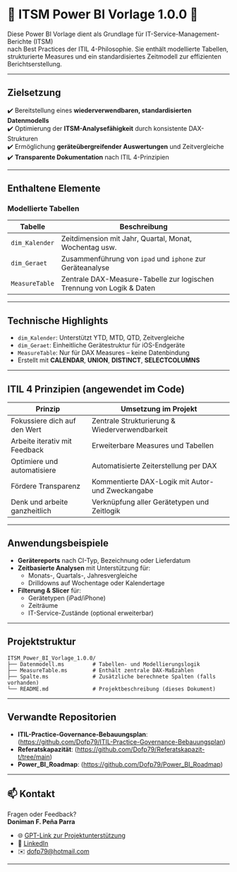 # 🔷 ITSM Power BI Vorlage 1.0.0 🔷

Diese Power BI Vorlage dient als Grundlage für IT-Service-Management-Berichte (ITSM)  
nach Best Practices der ITIL 4-Philosophie. Sie enthält modellierte Tabellen, strukturierte Measures und ein standardisiertes Zeitmodell zur effizienten Berichtserstellung.

---

##  Zielsetzung

✔️ Bereitstellung eines **wiederverwendbaren, standardisierten Datenmodells**  
✔️ Optimierung der **ITSM-Analysefähigkeit** durch konsistente DAX-Strukturen  
✔️ Ermöglichung **geräteübergreifender Auswertungen** und Zeitvergleiche  
✔️ **Transparente Dokumentation** nach ITIL 4-Prinzipien

---

##  Enthaltene Elemente

###  Modellierte Tabellen

| Tabelle          | Beschreibung |
|------------------|--------------|
| `dim_Kalender`   | Zeitdimension mit Jahr, Quartal, Monat, Wochentag usw. |
| `dim_Geraet`     | Zusammenführung von `ipad` und `iphone` zur Geräteanalyse |
| `MeasureTable`   | Zentrale DAX-Measure-Tabelle zur logischen Trennung von Logik & Daten |

---

##  Technische Highlights

- `dim_Kalender`: Unterstützt YTD, MTD, QTD, Zeitvergleiche  
- `dim_Geraet`: Einheitliche Gerätestruktur für iOS-Endgeräte  
- `MeasureTable`: Nur für DAX Measures – keine Datenbindung  
-  Erstellt mit **CALENDAR**, **UNION**, **DISTINCT**, **SELECTCOLUMNS**

---

##  ITIL 4 Prinzipien (angewendet im Code)

| Prinzip                      | Umsetzung im Projekt |
|-----------------------------|-----------------------|
|  Fokussiere dich auf den Wert | Zentrale Strukturierung & Wiederverwendbarkeit |
|  Arbeite iterativ mit Feedback | Erweiterbare Measures und Tabellen |
|  Optimiere und automatisiere | Automatisierte Zeiterstellung per DAX |
|  Fördere Transparenz        | Kommentierte DAX-Logik mit Autor- und Zweckangabe |
|  Denk und arbeite ganzheitlich | Verknüpfung aller Gerätetypen und Zeitlogik |

---

##  Anwendungsbeispiele

- **Gerätereports** nach CI-Typ, Bezeichnung oder Lieferdatum  
- **Zeitbasierte Analysen** mit Unterstützung für:
  - Monats-, Quartals-, Jahresvergleiche
  - Drilldowns auf Wochentage oder Kalendertage
- **Filterung & Slicer** für:
  - Gerätetypen (iPad/iPhone)
  - Zeiträume
  - IT-Service-Zustände (optional erweiterbar)

---

##  Projektstruktur

```plaintext
ITSM_Power_BI_Vorlage_1.0.0/
├── Datenmodell.ms         # Tabellen- und Modellierungslogik
├── MeasureTable.ms        # Enthält zentrale DAX-Maßzahlen
├── Spalte.ms              # Zusätzliche berechnete Spalten (falls vorhanden)
└── README.md              # Projektbeschreibung (dieses Dokument)
```
---

##  Verwandte Repositorien

-  **ITIL-Practice-Governance-Bebauungsplan**: (https://github.com/Dofp79/ITIL-Practice-Governance-Bebauungsplan)
-  **Referatskapazität**: (https://github.com/Dofp79/Referatskapazit-t/tree/main)
-  **Power_BI_Roadmap**: (https://github.com/Dofp79/Power_BI_Roadmap)

---

## 📫 Kontakt

Fragen oder Feedback?  
**Doniman F. Peña Parra**

- 🌐 [GPT-Link zur Projektunterstützung](https://chatgpt.com/g/g-68150f83fda081919d979c8418039ee5-dashboard-design)  
- 🔗 [LinkedIn](https://www.linkedin.com/in/doniman-francisco-pe%C3%B1a-parra-609263232/)  
- ✉️ [dofp79@hotmail.com](mailto:dofp79@hotmail.com)

---

